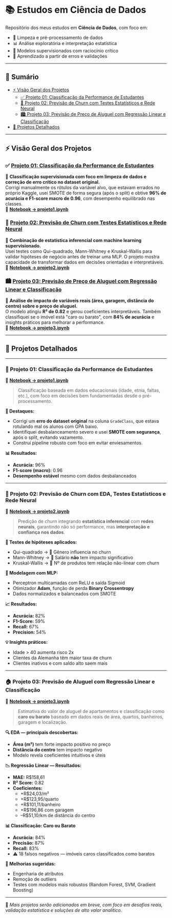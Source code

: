 # 📚 Estudos em Ciência de Dados

Repositório dos meus estudos em **Ciência de Dados**, com foco em:

- 🧼 Limpeza e pré-processamento de dados
- 📊 Análise exploratória e interpretação estatística
- 🤖 Modelos supervisionados com raciocínio crítico
- 🧠 Aprendizado a partir de erros e validações

---

## 📌 Sumário

- [⚡ Visão Geral dos Projetos](#-visão-geral-dos-projetos)
  - [✅ Projeto 01: Classificação da Performance de Estudantes](#-projeto-01-classificação-da-performance-de-estudantes)
  - [🚨 Projeto 02: Previsão de Churn com Testes Estatísticos e Rede Neural](#-projeto-02-previsão-de-churn-com-eda-testes-estatísticos-e-rede-neural)
  - [🏙️ Projeto 03: Previsão de Preço de Aluguel com Regressão Linear e Classificação](#-projeto-03-previsão-de-aluguel-com-regressão-linear-e-classificação)
- [📁 Projetos Detalhados](#-projetos-detalhados)

---

## ⚡ Visão Geral dos Projetos

### ✅ [Projeto 01: Classificação da Performance de Estudantes](#-projeto-01-classificação-da-performance-de-estudantes)  
📌 **Classificação supervisionada com foco em limpeza de dados e correção de erro crítico no dataset original.**  
Corrigi manualmente os rótulos da variável alvo, que estavam errados no próprio Kaggle, usei SMOTE de forma segura (após o split) e obtive **96% de acurácia e F1-score macro de 0.96**, com desempenho equilibrado nas classes.  
🔗 **[Notebook → projeto1.ipynb](projeto1.ipynb)**

### 🚨 [Projeto 02: Previsão de Churn com Testes Estatísticos e Rede Neural](#-projeto-02-previsão-de-churn-com-eda-testes-estatísticos-e-rede-neural)  
📌 **Combinação de estatística inferencial com machine learning supervisionado.**  
Usei testes como Qui-quadrado, Mann-Whitney e Kruskal-Wallis para validar hipóteses de negócio antes de treinar uma MLP. O projeto mostra capacidade de transformar dados em decisões orientadas e interpretáveis.  
🔗 **[Notebook → projeto2.ipynb](projeto2.ipynb)**

### 🏙️ [Projeto 03: Previsão de Preço de Aluguel com Regressão Linear e Classificação](#-projeto-03-previsão-de-aluguel-com-regressão-linear-e-classificação)  
📌 **Análise de impacto de variáveis reais (área, garagem, distância do centro) sobre o preço de aluguel.**  
O modelo atingiu **R² de 0.82** e gerou coeficientes interpretáveis. Também classifiquei se o imóvel está "caro ou barato", com **84% de acurácia** e insights práticos para melhorar a performance.  
🔗 **[Notebook → projeto3.ipynb](projeto3.ipynb)**

---

## 📁 Projetos Detalhados

---

### 🧪 Projeto 01: Classificação da Performance de Estudantes  
🔗 **[Notebook → projeto1.ipynb](projeto1.ipynb)**

> Classificação baseada em dados educacionais (idade, etnia, faltas, etc.), com foco em decisões bem fundamentadas desde o pré-processamento.

**🌟 Destaques:**

- Corrigi um **erro do dataset original** na coluna `GradeClass`, que estava rotulando mal os alunos com GPA baixo.
- Identifiquei desbalanceamento severo e usei **SMOTE com segurança**, após o split, evitando vazamento.
- Construí pipeline robusto com foco em evitar enviesamentos.

**📊 Resultados:**

- **Acurácia:** 96%
- **F1-score (macro):** 0.96
- **Desempenho estável** mesmo com dados desbalanceados

---

### 🧠 Projeto 02: Previsão de Churn com EDA, Testes Estatísticos e Rede Neural  
🔗 **[Notebook → projeto2.ipynb](projeto2.ipynb)**

> Predição de churn integrando **estatística inferencial** com **redes neurais**, garantindo não só performance, mas **interpretação e confiança nos dados**.

**🔬 Testes de hipóteses aplicados:**

- Qui-quadrado → 📌 Gênero influencia no churn
- Mann-Whitney → 📌 Salário **não** tem impacto significativo
- Kruskal-Wallis → 📌 Nº de produtos tem relação não-linear com churn

**🤖 Modelagem com MLP:**

- Perceptron multicamadas com ReLU e saída Sigmoid
- Otimizador **Adam**, função de perda **Binary Crossentropy**
- Dados normalizados e balanceados com SMOTE

**📈 Resultados:**

- **Acurácia:** 82%
- **F1-Score:** 59%
- **Recall:** 67%
- **Precision:** 54%

**💡 Insights práticos:**

- Idade > 40 aumenta risco 2x
- Clientes da Alemanha têm maior taxa de churn
- Clientes inativos e com saldo alto saem mais

---

### 🏠 Projeto 03: Previsão de Aluguel com Regressão Linear e Classificação  
🔗 **[Notebook → projeto3.ipynb](projeto3.ipynb)**

> Estimativa do valor de aluguel de apartamentos e classificação como **caro ou barato** baseado em dados reais de área, quartos, banheiros, garagem e localização.

**🔍 EDA — principais descobertas:**

- **Área (m²)** tem forte impacto positivo no preço  
- **Distância do centro** tem impacto negativo  
- Modelo revela coeficientes intuitivos e úteis

**📉 Regressão Linear — Resultados:**

- **MAE:** R$158,61
- **R² Score:** 0.82
- **Coeficientes:**
  - +R$24,03/m²
  - +R$123,95/quarto
  - +R$101,11/banheiro
  - +R$196,86 com garagem
  - –R$51,10/km de distância do centro

**📊 Classificação: Caro ou Barato**

- **Acurácia:** 84%
- **Precisão:** 87%
- **Recall:** 83%
- ⚠️ 18 falsos negativos — imóveis caros classificados como baratos

**🚧 Melhorias sugeridas:**

- Engenharia de atributos
- Remoção de outliers
- Testes com modelos mais robustos (Random Forest, SVM, Gradient Boosting)

---

📌 *Mais projetos serão adicionados em breve, com foco em desafios reais, validação estatística e soluções de alto valor analítico.*
